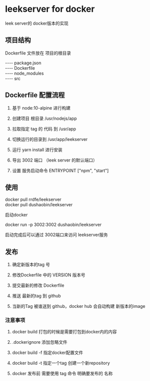 
# leekserver for docker

leek server的 docker版本的实现

## 项目结构

Dockerfile 文件放在 项目的根目录

---- package.json     
---- Dockerfile     
---- node_modules     
---- src     

## Dockerfile 配置流程

1. 基于 node:10-alpine 进行构建

2. 创建项目 根目录 /usr/nodejs/app

3. 拉取指定 tag 的 代码 到 /usr/app

4. 切换运行的目录到 /usr/app/leekserver

5. 运行 yarn install 进行安装

6. 导出 3002 端口 （leek server 的默认端口）

5. 设置 服务启动命令 ENTRYPOINT ["npm", "start"]


## 使用

docker pull rrdfe/leekserver    
docker pull dushaobin/leekserver

启动docker

docker run -p 3002:3002 dushaobin/leekserver

启动完成后可以通过 3002端口来访问 leekserver服务

## 发布

1. 确定新版本的tag 号

2. 修改Dockerfile 中的 VERSION 版本号

3. 提交最新的修改 Dockerfile

4. 推送 最新的tag 到 github

6. 当新的Tag 被谁送到 github，docker hub 会自动构建 新版本的image


### 注意事项

1. docker build 打包的时候是需要打包到docker内的内容

2. .dockerignore 添加忽略文件

3. docker build -f 指定docker配置文件

4. docker build -t 指定一个tag 创建一个新repository

5. docker 发布前 需要使用 tag 命令 明确要发布的 名称

